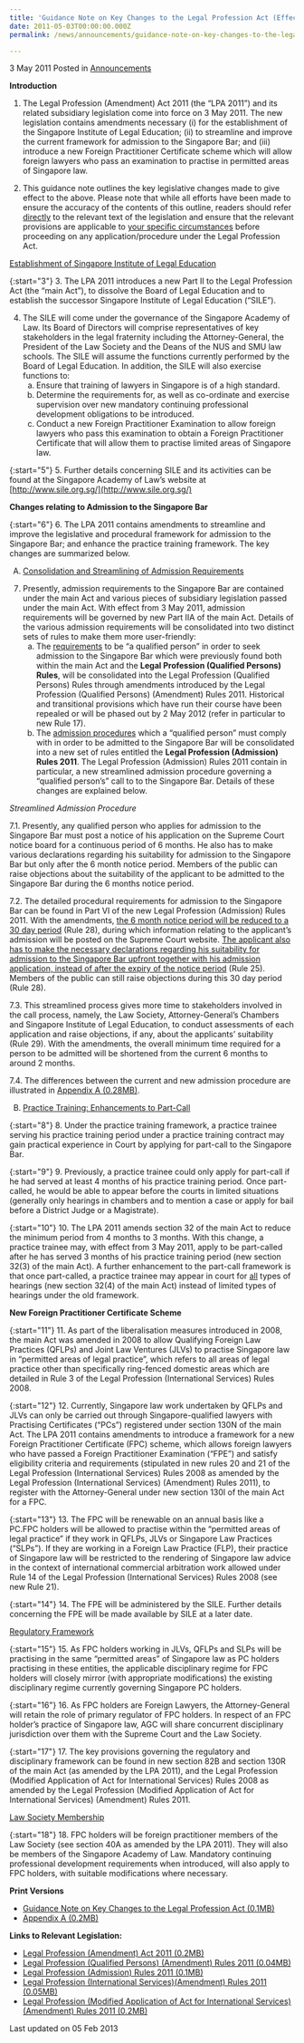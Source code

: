 ```yaml
---
title: 'Guidance Note on Key Changes to the Legal Profession Act (Effective from 3 May 2011)'
date: 2011-05-03T00:00:00.000Z
permalink: /news/announcements/guidance-note-on-key-changes-to-the-legal-profession-act-effective-from-3-may-2011-

---
```



3 May 2011 Posted in [Announcements](/news/announcements)


**Introduction**


1. The Legal Profession (Amendment) Act 2011 (the “LPA 2011”) and its related subsidiary legislation come into force on 3 May 2011. The new legislation contains amendments necessary (i) for the establishment of the Singapore Institute of Legal Education; (ii) to streamline and improve the current framework for admission to the Singapore Bar; and (iii) introduce a new Foreign Practitioner Certificate scheme which will allow foreign lawyers who pass an examination to practise in permitted areas of Singapore law. 

2. This guidance note outlines the key legislative changes made to give effect to the above. Please note that while all efforts have been made to ensure the accuracy of the contents of this outline, readers should refer <u>directly</u> to the relevant text of the legislation and ensure that the relevant provisions are applicable to <u>your specific circumstances</u> before proceeding on any application/procedure under the Legal Profession Act.

<u>Establishment of Singapore Institute of Legal Education
</u>

{:start="3"}
3. The LPA 2011 introduces a new Part II to the Legal Profession Act (the “main Act”), to dissolve the Board of Legal Education and to establish the successor Singapore Institute of Legal Education (“SILE”).  

<ol start="4">
<li>The SILE will come under the governance of the Singapore Academy of Law. Its Board of Directors will comprise representatives of key stakeholders in the legal fraternity including the Attorney-General, the President of the Law Society and the Deans of the NUS and SMU law schools. The SILE will assume the functions currently performed by the Board of Legal Education. In addition, the SILE will also exercise functions to:  
<ol style="list-style-type: lower-alpha">
<li>Ensure that training of lawyers in Singapore is of a high standard. </li>
<li>Determine the requirements for, as well as co-ordinate and exercise supervision over new mandatory continuing professional development obligations to be introduced. </li>
<li>Conduct a new Foreign Practitioner Examination to allow foreign lawyers who pass this examination to obtain a Foreign Practitioner Certificate that will allow them to practise limited areas of Singapore law. </li>
</ol>
</li>
</ol>

{:start="5"}
5. Further details concerning SILE and its activities can be found at the Singapore Academy of Law’s website at [http://www.sile.org.sg/](http://www.sile.org.sg/) 

**Changes relating to Admission to the Singapore Bar**

{:start="6"}
6. The LPA 2011 contains amendments to streamline and improve the legislative and procedural framework for admission to the Singapore Bar; and enhance the practice training framework. The key changes are summarized below.


<ol style="list-style-type: upper-alpha">
<li><u>Consolidation and Streamlining of Admission Requirements</u>
</li>
</ol>

<ol start="7">
<li>Presently, admission requirements to the Singapore Bar are contained under the main Act and various pieces of subsidiary legislation passed under the main Act. With effect from 3 May 2011, admission requirements will be governed by new Part IIA of the main Act. Details of the various admission requirements will be consolidated into two distinct sets of rules to make them more user-friendly:

<ol style="list-style-type: lower-alpha">

<li>The <u>requirements</u> to be “a qualified person” in order to seek admission to the Singapore Bar which were previously found both within the main Act and the <strong>Legal Profession (Qualified Persons) Rules</strong>, will be consolidated into the Legal Profession (Qualified Persons) Rules through amendments introduced by the Legal Profession (Qualified Persons) (Amendment) Rules 2011. Historical and transitional provisions which have run their course have been repealed or will be phased out by 2 May 2012 (refer in particular to new Rule 17). </li>

<li>The <u>admission procedures</u> which a “qualified person” must comply with in order to be admitted to the Singapore Bar will be consolidated into a new set of rules entitled the <strong>Legal Profession (Admission) Rules 2011</strong>. The Legal Profession (Admission) Rules 2011 contain in particular, a new streamlined admission procedure governing a “qualified person’s” call to to the Singapore Bar. Details of these changes are explained below. </li>


</ol>
</li>
</ol>

*Streamlined Admission Procedure*

<p>7.1. Presently, any qualified person who applies for admission to the Singapore Bar must post a notice of his application on the Supreme Court notice board for a continuous period of 6 months. He also has to make various declarations regarding his suitability for admission to the Singapore Bar but only after the 6 month notice period. Members of the public can raise objections about the suitability of the applicant to be admitted to the Singapore Bar during the 6 months notice period.</p>

<p>7.2. The detailed procedural requirements for admission to the Singapore Bar can be found in Part VI of the new Legal Profession (Admission) Rules 2011. With the amendments, <u>the 6 month notice period will be reduced to a 30 day period</u> (Rule 28), during which information relating to the applicant’s admission will be posted on the Supreme Court website. <u>The applicant also has to make the necessary declarations regarding his suitability for admission to the Singapore Bar upfront together with his admission application, instead of after the expiry of the notice period</u> (Rule 25). Members of the public can still raise objections during this 30 day period (Rule 28). </p>

<p>7.3. This streamlined process gives more time to stakeholders involved in the call process, namely, the Law Society, Attorney-General’s Chambers and Singapore Institute of Legal Education, to conduct assessments of each application and raise objections, if any, about the applicants’ suitability (Rule 29). With the amendments, the overall minimum time required for a person to be admitted will be shortened from the current 6 months to around 2 months.</p>

<p>7.4. The differences between the current and new admission procedure are illustrated in <a href="/files/news/announcements/2011/05/linkclickb813.pdf">Appendix A (0.28MB)</a>.</p>


<ol start="2" style="list-style-type: upper-alpha">
<li><u> Practice Training: Enhancements to Part-Call</u></li>
</ol>

{:start="8"}
8. Under the practice training framework, a practice trainee serving his practice training period under a practice training contract may gain practical experience in Court by applying for part-call to the Singapore Bar.

{:start="9"}
9. Previously, a practice trainee could only apply for part-call if he had served at least 4 months of his practice training period. Once part-called, he would be able to appear before the courts in limited situations (generally only hearings in chambers and to mention a case or apply for bail before a District Judge or a Magistrate).

{:start="10"}
10. The LPA 2011 amends section 32 of the main Act to reduce the minimum period from 4 months to 3 months. With this change, a practice trainee may, with effect from 3 May 2011, apply to be part-called after he has served 3 months of his practice training period (new section 32(3) of the main Act). A further enhancement to the part-call framework is that once part-called, a practice trainee may appear in court for <u>all</u> types of hearings (new section 32(4) of the main Act) instead of limited types of hearings under the old framework.


**New Foreign Practitioner Certificate Scheme**


{:start="11"}
11. As part of the liberalisation measures introduced in 2008, the main Act was amended in 2008 to allow Qualifying Foreign Law Practices (QFLPs) and Joint Law Ventures (JLVs) to practise Singapore law in “permitted areas of legal practice”, which refers to all areas of legal practice other than specifically ring-fenced domestic areas which are detailed in Rule 3 of the Legal Profession (International Services) Rules 2008.  

{:start="12"}
12. Currently, Singapore law work undertaken by QFLPs and JLVs can only be carried out through Singapore-qualified lawyers with Practising Certificates (“PCs”) registered under section 130N of the main Act. The LPA 2011 contains amendments to introduce a framework for a new Foreign Practitioner Certificate (FPC) scheme, which allows foreign lawyers who have passed a Foreign Practitioner Examination (“FPE”) and satisfy eligibility criteria and requirements (stipulated in new rules 20 and 21 of the Legal Profession (International Services) Rules 2008 as amended by the Legal Profession (International Services) (Amendment) Rules 2011), to register with the Attorney-General under new section 130I of the main Act for a FPC.  

{:start="13"}
13. The FPC will be renewable on an annual basis like a PC.FPC holders will be allowed to practise within the “permitted areas of legal practice” if they work in QFLPs, JLVs or Singapore Law Practices (“SLPs”). If they are working in a Foreign Law Practice (FLP), their practice of Singapore law will be restricted to the rendering of Singapore law advice in the context of international commercial arbitration work allowed under Rule 14 of the Legal Profession (International Services) Rules 2008 (see new Rule 21).  

{:start="14"}
14. The FPE will be administered by the SILE. Further details concerning the FPE will be made available by SILE at a later date.

<u>Regulatory Framework</u>

{:start="15"}
15. As FPC holders working in JLVs, QFLPs and SLPs will be practising in the same “permitted areas” of Singapore law as PC holders practising in these entities, the applicable disciplinary regime for FPC holders will closely mirror (with appropriate modifications) the existing disciplinary regime currently governing Singapore PC holders.  

{:start="16"}
16. As FPC holders are Foreign Lawyers, the Attorney-General will retain the role of primary regulator of FPC holders. In respect of an FPC holder’s practice of Singapore law, AGC will share concurrent disciplinary jurisdiction over them with the Supreme Court and the Law Society.  

{:start="17"}
17. The key provisions governing the regulatory and disciplinary framework can be found in new section 82B and section 130R of the main Act (as amended by the LPA 2011), and the Legal Profession (Modified Application of Act for International Services) Rules 2008 as amended by the Legal Profession (Modified Application of Act for International Services) (Amendment) Rules 2011.


<u>Law Society Membership</u>

{:start="18"}
18. FPC holders will be foreign practitioner members of the Law Society (see section 40A as amended by the LPA 2011). They will also be members of the Singapore Academy of Law. Mandatory continuing professional development requirements when introduced, will also apply to FPC holders, with suitable modifications where necessary.

**Print Versions**

* [Guidance Note on Key Changes to the Legal Profession Act (0.1MB)](/files/news/announcements/2011/05/linkclickb21f.pdf)
* [Appendix A (0.2MB)](/files/news/announcements/2011/05/linkclickb813.pdf)



**Links to Relevant Legislation:**

* [Legal Profession (Amendment) Act 2011 (0.2MB)](/files/news/announcements/2011/05/linkclickf859.pdf)
* [Legal Profession (Qualified Persons) (Amendment) Rules 2011 (0.04MB)](/files/news/announcements/2011/05/linkclickbe16.pdf)
* [Legal Profession (Admission) Rules 2011 (0.1MB)](/files/news/announcements/2011/05/linkclick89a9.pdf)
* [Legal Profession (International Services)(Amendment) Rules 2011 (0.05MB)](/files/news/announcements/2011/05/linkclick79c5.pdf)
* [Legal Profession (Modified Application of Act for International Services) (Amendment) Rules 2011 (0.2MB)](/files/news/announcements/2011/05/linkclickec10.pdf)



<p class="right-side-updated">Last updated on 05 Feb 2013</p> 





